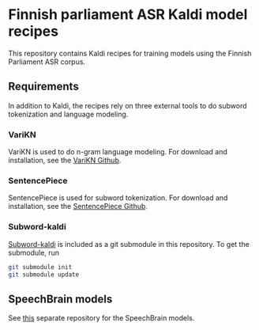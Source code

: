 # Finnish parliament ASR Kaldi model recipes

This repository contains Kaldi recipes for training models using the Finnish Parliament
ASR corpus.

## Requirements

In addition to Kaldi, the recipes rely on three external tools to do subword tokenization
and language modeling.

### VariKN

VariKN is used to do n-gram language modeling. For download and installation, see the
[VariKN Github](https://github.com/vsiivola/variKN).

### SentencePiece

SentencePiece is used for subword tokenization. For download and installation, see the
[SentencePiece Github](https://github.com/google/sentencepiece).

### Subword-kaldi

[Subword-kaldi](https://github.com/aalto-speech/subword-kaldi) is included as a git
submodule in this repository. To get the submodule, run

```sh
git submodule init
git submodule update
```

## SpeechBrain models

See [this](https://github.com/aalto-speech/sb-fin-parl-models) separate repository for the SpeechBrain models.
